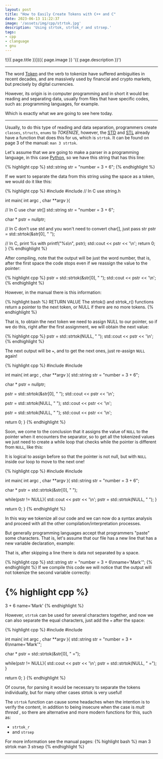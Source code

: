 ```yaml
---
layout: post
title: "How to Easily Create Tokens with C++ and C"
date: 2023-06-13 11:22:37
image: '/assets/img/cpp/strtok.jpg'
description: 'Using strtok, strtok_r and strsep.'
tags:
- cpp
- clanguage
- gnu
---
```


![{{ page.title }}]({{ page.image }} '{{ page.description }}')

---

The word [Token](https://en.wikipedia.org/wiki/Token) and the verb to tokenize have suffered ambiguities in recent decades, and are massively used by financial and crypto markets, but precisely by digital currencies.

However, its origin is in computer programming and in short it would be: reading and separating data, usually from files that have specific codes, such as: programming languages, for example.

Which is exactly what we are going to see here today.

---

Usually, to do this type of reading and data separation, programmers create `classes`, `structs`, `enums` to *TOKENIZE*, however, the [STD](https://en.wikipedia.org/wiki/C_standard_library) and [STL](https://en.wikipedia.org/wiki/C++_Standard_Library) already have a function that does this for us, which is `strtok`. It can be found on page 3 of the manual: `man 3 strtok`.

Let's assume that we are going to make a parser in a programming language, in this case [Python](https://terminalroot.com/tags#python), so we have this string that has this line:

{% highlight cpp %}
std::string str = "number = 3 + 6";
{% endhighlight %}

If we want to separate the data from this string using the space as a token, we would do it like this:

{% highlight cpp %}
#include <iostream>
#include <cstring> // In C use string.h

int main( int argc , char **argv ){

   // In C use char str[]
   std::string str = "number = 3 + 6";
  
   char * pstr = nullptr;

   // In C don't use std and you won't need to convert char[], just pass str
   pstr = std::strtok(&str[0], " ");

   // In C, print %s with printf("%s\n", pstr);
   std::cout << pstr << '\n';
   return 0;
}
{% endhighlight %}

After compiling, note that the output will be just the word number, that is, after the first space the code stops even if we reassign the value to the pointer:

{% highlight cpp %}
pstr = std::strtok(&str[0], " ");
std::cout << pstr << '\n';
{% endhighlight %}

However, in the manual there is this information:

{% highlight bash %}
RETURN VALUE
        The strtok() and strtok_r() functions return a pointer to the next token, or NULL if there are no more tokens.
{% endhighlight %}

That is, to obtain the next token we need to assign NULL to our pointer, so if we do this, right after the first assignment, we will obtain the next value:

{% highlight cpp %}
pstr = std::strtok(NULL, " ");
std::cout << pstr << '\n';
{% endhighlight %}

The next output will be `=`, and to get the next ones, just re-assign `NULL` again!

{% highlight cpp %}
#include <iostream>
#include <cstring>

int main( int argc , char **argv ){
   std::string str = "number = 3 + 6";

   char * pstr = nullptr;

   pstr = std::strtok(&str[0], " ");
   std::cout << pstr << '\n';

   pstr = std::strtok(NULL, " ");
   std::cout << pstr << '\n';

   pstr = std::strtok(NULL, " ");
   std::cout << pstr << '\n';

   return 0;
}
{% endhighlight %}

Soon, we come to the conclusion that it assigns the value of `NULL` to the pointer when it encounters the separator, so to get all the tokenized values we just need to create a while loop that checks while the pointer is different from `NULL`, like this:

It is logical to assign before so that the pointer is not null, but with `NULL` inside our loop to move to the next one!

{% highlight cpp %}
#include <iostream>
#include <cstring>

int main( int argc , char **argv ){
   std::string str = "number = 3 + 6";

   char * pstr = std::strtok(&str[0], " ");

   while(pstr != NULL){
     std::cout << pstr << '\n';
     pstr = std::strtok(NULL, " ");
   }

   return 0;
}
{% endhighlight %}

In this way we tokenize all our code and we can now do a syntax analysis and proceed with all the other compilation/interpretation processes.

But generally programming languages accept that programmers "paste" some characters. That is, let's assume that our file has a new line that has a new variable declaration, example:

That is, after skipping a line there is data not separated by a space.

{% highlight cpp %}
std::string str = "number = 3 + 6\nname='Mark'";
{% endhighlight %}
If we compile this code we will notice that the output will not tokenize the second variable correctly:

{% highlight cpp %}
=
3
+
6
name='Mark'
{% endhighlight %}

However, `strtok` can be used for several characters together, and now we can also separate the equal characters, just add the `=` after the space:

{% highlight cpp %}
#include <iostream>
#include <cstring>

int main( int argc , char **argv ){
   std::string str = "number = 3 + 6\nname='Mark'";

   char * pstr = std::strtok(&str[0], " =");

   while(pstr != NULL){
     std::cout << pstr << '\n';
     pstr = std::strtok(NULL, " =");
   }

   return 0;
}
{% endhighlight %}

Of course, for parsing it would be necessary to separate the tokens individually, but for many other cases strtok is very useful!

The `strtok` function can cause some headaches when the intention is to verify the content, in addition to being insecure when the case is *mult thread* , so there are alternative and more modern functions for this, such as:
+ `strtok_r`
+ and `strsep`

For more information see the manual pages:
{% highlight bash %}
man 3 strtok
man 3 strsep
{% endhighlight %}

---



